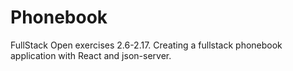# Phonebook

FullStack Open exercises 2.6-2.17. Creating a fullstack phonebook application with React and json-server.